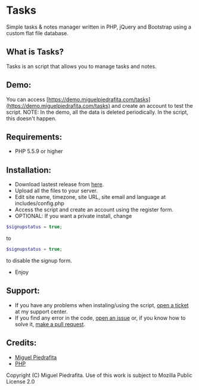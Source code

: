 # Tasks
Simple tasks & notes manager written in PHP, jQuery and Bootstrap using a custom flat file database.

## What is Tasks?

Tasks is an script that allows you to manage tasks and notes.

## Demo:

You can access [https://demo.miguelpiedrafita.com/tasks](https://demo.miguelpiedrafita.com/tasks) and create an account to test the script. NOTE: In the demo, all the data is deleted periodically. In the script, this doesn't happen.

## Requirements:

- PHP 5.5.9 or higher

## Installation:

- Download lastest release from [here](https://github.com/m1guelpiedrafita/Tasks/archive/master.zip).
- Upload all the files to your server.
- Edit site name, timezone, site URL, site email and language at includes/config.php
- Access the script and create an account using the register form.
- OPTIONAL: If you want a private install, change 
```php
$signupstatus = true;
```
to 
```php
$signupstatus = true;
```
to disable the signup form.
- Enjoy

## Support:

- If you have any problems when instaling/using the script, [open a ticket](https://support.miguelpiedrafita.com) at my support center.
- If you find any error in the code, [open an issue](https://github.com/m1guelpiedrafita/Tasks/issues/new) or, if you know how to solve it, [make a pull request](https://github.com/m1guelpiedrafita/Tasks/pulls/new).

## Credits:

- [Miguel Piedrafita](https://projects.miguelpiedrafita.com)
- [PHP](https://php.net)

Copyright (C) Miguel Piedrafita. Use of this work is subject to Mozilla Public License 2.0
